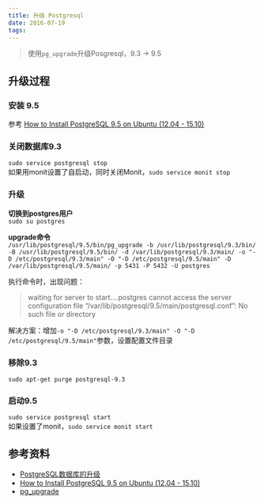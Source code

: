 ```yaml
---
title: 升级 Postgresql
date: 2016-07-19
tags:
---
```


> 使用`pg_upgrade`升级Posgresql，9.3 -> 9.5

## 升级过程

### 安装 9.5
参考 [How to Install PostgreSQL 9.5 on Ubuntu (12.04 - 15.10)](https://www.howtoforge.com/tutorial/how-to-install-postgresql-95-on-ubuntu-12_04-15_10/)

### 关闭数据库9.3
`sudo service postgresql stop`  
如果用monit设置了自启动，同时关闭Monit，`sudo service monit stop`

### 升级
**切换到postgres用户**  
`sudo su postgres`

**upgrade命令**  
`/usr/lib/postgresql/9.5/bin/pg_upgrade -b /usr/lib/postgresql/9.3/bin/ -B /usr/lib/postgresql/9.5/bin/ -d /var/lib/postgresql/9.3/main/ -o "-D /etc/postgresql/9.3/main" -O "-D /etc/postgresql/9.5/main" -D /var/lib/postgresql/9.5/main/ -p 5431 -P 5432 -U postgres`

执行命令时，出现问题：

> waiting for server to start….postgres cannot access the server configuration file “/var/lib/postgresql/9.5/main/postgresql.conf”: No such file or directory

解决方案：增加`-o "-D /etc/postgresql/9.3/main" -O "-D /etc/postgresql/9.5/main"`参数，设置配置文件目录

### 移除9.3
`sudo apt-get purge postgresql-9.3`

### 启动9.5
`sudo service postgresql start`  
如果设置了monit，`sudo service monit start`

## 参考资料
- [PostgreSQL数据库的升级](http://www.sijitao.net/1597.html)
- [How to Install PostgreSQL 9.5 on Ubuntu (12.04 - 15.10)](https://www.howtoforge.com/tutorial/how-to-install-postgresql-95-on-ubuntu-12_04-15_10/)
- [pg_upgrade](https://www.postgresql.org/docs/9.4/static/pgupgrade.html)


